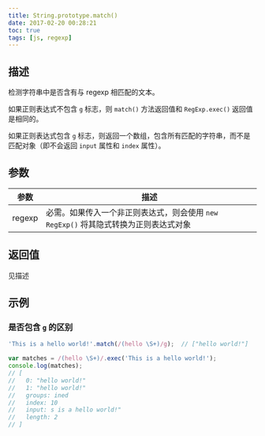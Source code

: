```yaml
---
title: String.prototype.match()
date: 2017-02-20 00:28:21
toc: true
tags: [js, regexp]
---
```


## 描述

检测字符串中是否含有与 regexp 相匹配的文本。

如果正则表达式不包含 `g` 标志，则 `match()` 方法返回值和 `RegExp.exec()` 返回值是相同的。

如果正则表达式包含 `g` 标志，则返回一个数组，包含所有匹配的字符串，而不是匹配对象（即不会返回 `input` 属性和 `index` 属性）。

## 参数

参数 | 描述
---|---
regexp | 必需。如果传入一个非正则表达式，则会使用 `new RegExp()` 将其隐式转换为正则表达式对象

## 返回值

见描述

## 示例

### 是否包含 `g` 的区别

```js
'This is a hello world!'.match(/(hello \S+)/g);  // ["hello world!"]

var matches = /(hello \S+)/.exec('This is a hello world!');
console.log(matches);
// [
//   0: "hello world!"
//   1: "hello world!"
//   groups: ined
//   index: 10
//   input: s is a hello world!"
//   length: 2
// ]
```